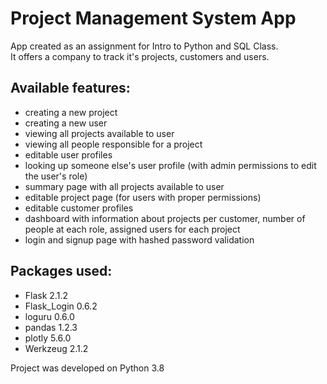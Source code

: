 # Project Management System App
App created as an assignment for Intro to Python and SQL Class. <br>
It offers a company to track it's projects, customers and users. <br>
## Available features:
- creating a new project
- creating a new user
- viewing all projects available to user
- viewing all people responsible for a project
- editable user profiles
- looking up someone else's user profile (with admin permissions to edit the user's role)
- summary page with all projects available to user
- editable project page (for users with proper permissions)
- editable customer profiles
- dashboard with information about projects per customer, number of people at each role, assigned users for each project
- login and signup page with hashed password validation
## Packages used:
- Flask 2.1.2
- Flask_Login 0.6.2
- loguru 0.6.0
- pandas 1.2.3
- plotly 5.6.0
- Werkzeug 2.1.2 

Project was developed on Python 3.8
